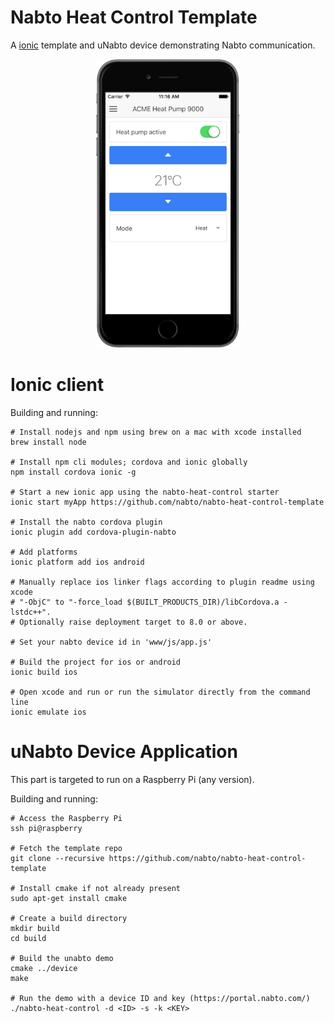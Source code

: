 # Nabto Heat Control Template

A [ionic](http://ionic.com/) template and uNabto device demonstrating Nabto communication.

<p align="center">
<img src="images/ios-preview.png" alt="ios-preview" width="230">
</p>

# Ionic client

Building and running:
```
# Install nodejs and npm using brew on a mac with xcode installed
brew install node

# Install npm cli modules; cordova and ionic globally
npm install cordova ionic -g

# Start a new ionic app using the nabto-heat-control starter
ionic start myApp https://github.com/nabto/nabto-heat-control-template

# Install the nabto cordova plugin
ionic plugin add cordova-plugin-nabto

# Add platforms
ionic platform add ios android

# Manually replace ios linker flags according to plugin readme using xcode
# "-ObjC" to "-force_load $(BUILT_PRODUCTS_DIR)/libCordova.a -lstdc++".
# Optionally raise deployment target to 8.0 or above.

# Set your nabto device id in 'www/js/app.js'

# Build the project for ios or android
ionic build ios

# Open xcode and run or run the simulator directly from the command line
ionic emulate ios
```

# uNabto Device Application

This part is targeted to run on a Raspberry Pi (any version).

Building and running:
```
# Access the Raspberry Pi
ssh pi@raspberry

# Fetch the template repo
git clone --recursive https://github.com/nabto/nabto-heat-control-template

# Install cmake if not already present
sudo apt-get install cmake

# Create a build directory
mkdir build
cd build

# Build the unabto demo
cmake ../device
make

# Run the demo with a device ID and key (https://portal.nabto.com/)
./nabto-heat-control -d <ID> -s -k <KEY>
```


